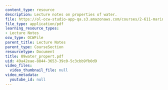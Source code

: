 ```yaml
---
content_type: resource
description: Lecture notes on properties of water.
file: https://ol-ocw-studio-app-qa.s3.amazonaws.com/courses/2-611-marine-power-and-propulsion-fall-2006/49a42eae8844365339c05c3cbb9fb0d9_09water_propert.pdf
file_type: application/pdf
learning_resource_types:
- Lecture Notes
ocw_type: OCWFile
parent_title: Lecture Notes
parent_type: CourseSection
resourcetype: Document
title: 09water_propert.pdf
uid: 49a42eae-8844-3653-39c0-5c3cbb9fb0d9
video_files:
  video_thumbnail_file: null
video_metadata:
  youtube_id: null
---
```

